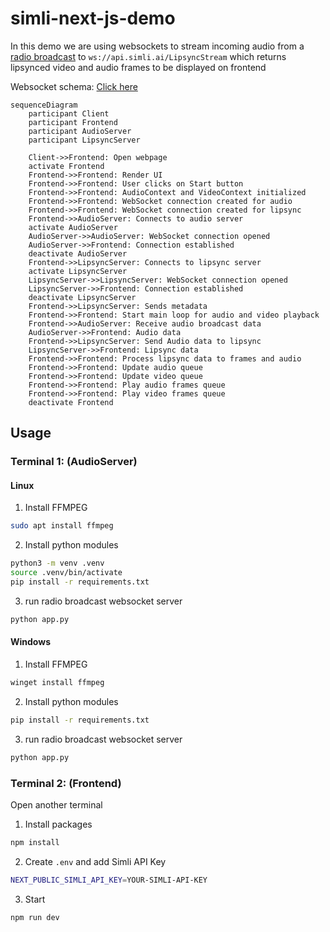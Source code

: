 # simli-next-js-demo

In this demo we are using websockets to stream incoming audio from a [radio broadcast](https://radio.talksport.com/stream) to `ws://api.simli.ai/LipsyncStream` which returns lipsynced video and audio frames to be displayed on frontend

Websocket schema: [Click here](https://github.com/simliai/simli-next-js-demo/blob/main/Websockets.md)

```mermaid
sequenceDiagram
    participant Client
    participant Frontend
    participant AudioServer
    participant LipsyncServer

    Client->>Frontend: Open webpage
    activate Frontend
    Frontend->>Frontend: Render UI
    Frontend->>Frontend: User clicks on Start button
    Frontend->>Frontend: AudioContext and VideoContext initialized
    Frontend->>Frontend: WebSocket connection created for audio
    Frontend->>Frontend: WebSocket connection created for lipsync
    Frontend->>AudioServer: Connects to audio server
    activate AudioServer
    AudioServer->>AudioServer: WebSocket connection opened
    AudioServer->>Frontend: Connection established
    deactivate AudioServer
    Frontend->>LipsyncServer: Connects to lipsync server
    activate LipsyncServer
    LipsyncServer->>LipsyncServer: WebSocket connection opened
    LipsyncServer->>Frontend: Connection established
    deactivate LipsyncServer
    Frontend->>LipsyncServer: Sends metadata
    Frontend->>Frontend: Start main loop for audio and video playback
    Frontend->>AudioServer: Receive audio broadcast data
    AudioServer->>Frontend: Audio data
    Frontend->>LipsyncServer: Send Audio data to lipsync
    LipsyncServer->>Frontend: Lipsync data
    Frontend->>Frontend: Process lipsync data to frames and audio
    Frontend->>Frontend: Update audio queue
    Frontend->>Frontend: Update video queue
    Frontend->>Frontend: Play audio frames queue
    Frontend->>Frontend: Play video frames queue
    deactivate Frontend
```

## Usage

### Terminal 1: (AudioServer)


#### Linux
1. Install FFMPEG
```bash
sudo apt install ffmpeg
```

2. Install python modules
```bash
python3 -m venv .venv
source .venv/bin/activate
pip install -r requirements.txt
```

3. run radio broadcast websocket server
```bash
python app.py
```

#### Windows
1. Install FFMPEG
```bash
winget install ffmpeg
```

2. Install python modules
```bash
pip install -r requirements.txt
```

3. run radio broadcast websocket server
```bash
python app.py
```

### Terminal 2: (Frontend)
Open another terminal
1. Install packages
```bash
npm install
```

2. Create `.env` and add Simli API Key
```bash
NEXT_PUBLIC_SIMLI_API_KEY=YOUR-SIMLI-API-KEY
```

3. Start
```bash
npm run dev
```
